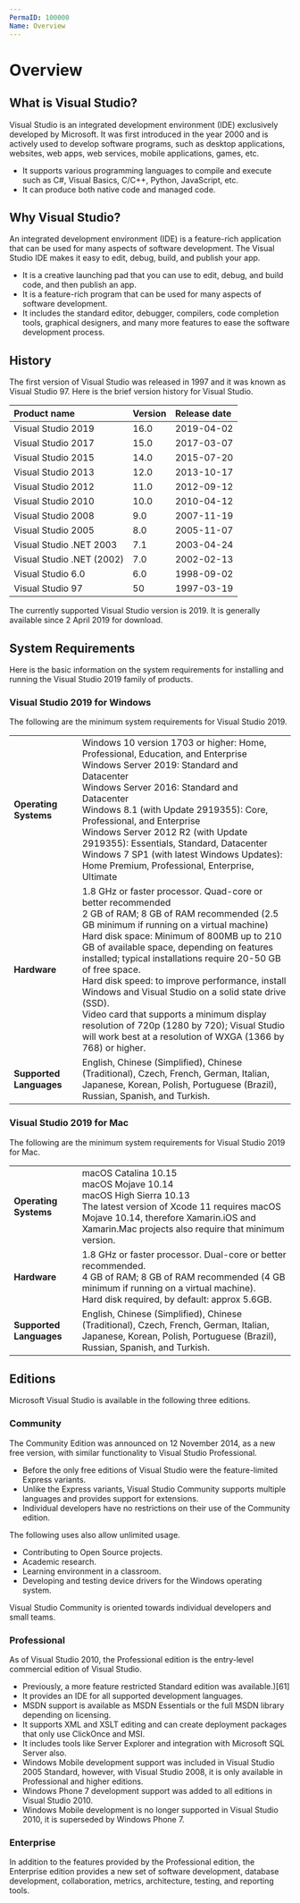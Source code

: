 ```yaml
---
PermaID: 100000
Name: Overview
---
```


# Overview

## What is Visual Studio?

Visual Studio is an integrated development environment (IDE) exclusively developed by Microsoft. It was first introduced in the year 2000 and is actively used to develop software programs, such as desktop applications, websites, web apps, web services, mobile applications, games, etc.

 - It supports various programming languages to compile and execute such as C#, Visual Basics, C/C++, Python, JavaScript, etc.
 - It can produce both native code and managed code.

## Why Visual Studio?

An integrated development environment (IDE) is a feature-rich application that can be used for many aspects of software development. The Visual Studio IDE makes it easy to edit, debug, build, and publish your app.

 - It is a creative launching pad that you can use to edit, debug, and build code, and then publish an app. 
 - It is a feature-rich program that can be used for many aspects of software development. 
 - It includes the standard editor, debugger, compilers, code completion tools, graphical designers, and many more features to ease the software development process.

## History

The first version of Visual Studio was released in 1997 and it was known as Visual Studio 97. Here is the brief version history for Visual Studio.

| Product name            | Version | Release date |
|:------------------------|:--------|:-------------|
|Visual Studio 2019       | 16.0    | 2019-04-02   |
|Visual Studio 2017       | 15.0	| 2017-03-07   |
|Visual Studio 2015       | 14.0	| 2015-07-20   |
|Visual Studio 2013       | 12.0	| 2013-10-17   |
|Visual Studio 2012       | 11.0	| 2012-09-12   |
|Visual Studio 2010       | 10.0	| 2010-04-12   |
|Visual Studio 2008       | 9.0	    | 2007-11-19   |
|Visual Studio 2005       | 8.0	    | 2005-11-07   |
|Visual Studio .NET 2003  | 7.1	    | 2003-04-24   |
|Visual Studio .NET (2002)| 7.0	    | 2002-02-13   |
|Visual Studio 6.0        | 6.0	    | 1998-09-02   |
|Visual Studio 97         | 50      | 1997-03-19   |

The currently supported Visual Studio version is 2019. It is generally available since 2 April 2019 for download.

## System Requirements

Here is the basic information on the system requirements for installing and running the Visual Studio 2019 family of products.

### Visual Studio 2019 for Windows

The following are the minimum system requirements for Visual Studio 2019.

<table>
<tr>
    <td><b>Operating Systems</b></td>
    <td>Windows 10 version 1703 or higher: Home, Professional, Education, and Enterprise <br> Windows Server 2019: Standard and Datacenter <br> Windows Server 2016: Standard and Datacenter <br> Windows 8.1 (with Update 2919355): Core, Professional, and Enterprise <br> Windows Server 2012 R2 (with Update 2919355): Essentials, Standard, Datacenter <br> Windows 7 SP1 (with latest Windows Updates): Home Premium, Professional, Enterprise, Ultimate</td>
</tr>
<tr>
    <td><b>Hardware</b></td>
    <td>1.8 GHz or faster processor. Quad-core or better recommended <br> 2 GB of RAM; 8 GB of RAM recommended (2.5 GB minimum if running on a virtual machine) <br> Hard disk space: Minimum of 800MB up to 210 GB of available space, depending on features installed; typical installations require 20-50 GB of free space. <br> Hard disk speed: to improve performance, install Windows and Visual Studio on a solid state drive (SSD). <br> Video card that supports a minimum display resolution of 720p (1280 by 720); Visual Studio will work best at a resolution of WXGA (1366 by 768) or higher.</td>
</tr>
<tr>
    <td><b>Supported Languages</b></td>
    <td>English, Chinese (Simplified), Chinese (Traditional), Czech, French, German, Italian, Japanese, Korean, Polish, Portuguese (Brazil), Russian, Spanish, and Turkish.</td>
</tr>
</table>


### Visual Studio 2019 for Mac

The following are the minimum system requirements for Visual Studio 2019 for Mac.

<table>
<tr>
    <td><b>Operating Systems</b></td>
    <td>macOS Catalina 10.15 <br> macOS Mojave 10.14 <br> macOS High Sierra 10.13 <br> The latest version of Xcode 11 requires macOS Mojave 10.14, therefore Xamarin.iOS and Xamarin.Mac projects also require that minimum version. </td>
</tr>
<tr>
    <td><b>Hardware</b></td>
    <td>1.8 GHz or faster processor. Dual-core or better recommended. <br> 4 GB of RAM; 8 GB of RAM recommended (4 GB minimum if running on a virtual machine). <br> Hard disk required, by default: approx 5.6GB.</td>
</tr>
<tr>
    <td><b>Supported Languages</b></td>
    <td>English, Chinese (Simplified), Chinese (Traditional), Czech, French, German, Italian, Japanese, Korean, Polish, Portuguese (Brazil), Russian, Spanish, and Turkish.</td>
</tr>
</table>

## Editions

Microsoft Visual Studio is available in the following three editions.

### Community

The Community Edition was announced on 12 November 2014, as a new free version, with similar functionality to Visual Studio Professional. 

 - Before the only free editions of Visual Studio were the feature-limited Express variants. 
 - Unlike the Express variants, Visual Studio Community supports multiple languages and provides support for extensions. 
 - Individual developers have no restrictions on their use of the Community edition. 

The following uses also allow unlimited usage.

 - Contributing to Open Source projects.
 - Academic research.
 - Learning environment in a classroom.
 - Developing and testing device drivers for the Windows operating system. 

Visual Studio Community is oriented towards individual developers and small teams.

### Professional

As of Visual Studio 2010, the Professional edition is the entry-level commercial edition of Visual Studio. 

 - Previously, a more feature restricted Standard edition was available.)[61] 
 - It provides an IDE for all supported development languages. 
 - MSDN support is available as MSDN Essentials or the full MSDN library depending on licensing. 
 - It supports XML and XSLT editing and can create deployment packages that only use ClickOnce and MSI. 
 - It includes tools like Server Explorer and integration with Microsoft SQL Server also. 
 - Windows Mobile development support was included in Visual Studio 2005 Standard, however, with Visual Studio 2008, it is only available in Professional and higher editions. 
 - Windows Phone 7 development support was added to all editions in Visual Studio 2010. 
 - Windows Mobile development is no longer supported in Visual Studio 2010, it is superseded by Windows Phone 7.

### Enterprise

In addition to the features provided by the Professional edition, the Enterprise edition provides a new set of software development, database development, collaboration, metrics, architecture, testing, and reporting tools.